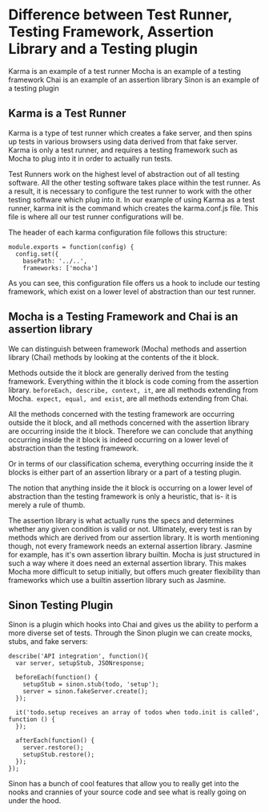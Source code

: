 # Difference between Test Runner, Testing Framework, Assertion Library and a Testing plugin
Karma is an example of a test runner
Mocha is an example of a testing framework
Chai is an example of an assertion library
Sinon is an example of a testing plugin

## Karma is a Test Runner
Karma is a type of test runner which creates a fake server, and then spins up tests in various browsers using data derived from that fake server. Karma is only a test runner, and requires a testing framework such as Mocha to plug into it in order to actually run tests.

Test Runners work on the highest level of abstraction out of all testing software. All the other testing software takes place within the test runner. As a result, it is necessary to configure the test runner to work with the other testing software which plug into it. In our example of using Karma as a test runner, karma init is the command which creates the karma.conf.js file. This file is where all our test runner configurations will be.

The header of each karma configuration file follows this structure:
```
module.exports = function(config) {
  config.set({
    basePath: '../..',
    frameworks: ['mocha']
```
As you can see, this configuration file offers us a hook to include our testing framework, which exist on a lower level of abstraction than our test runner.

## Mocha is a Testing Framework and Chai is an assertion library
We can distinguish between framework (Mocha) methods and assertion library (Chai) methods by looking at the contents of the it block. 

Methods outside the it block are generally derived from the testing framework. Everything within the it block is code coming from the assertion library. ```beforeEach, describe, context, it```, are all methods extending from Mocha.``` expect, equal, and exist```, are all methods extending from Chai.

All the methods concerned with the testing framework are occurring outside the it block, and all methods concerned with the assertion library are occurring inside the it block. Therefore we can conclude that anything occurring inside the it block is indeed occurring on a lower level of abstraction than the testing framework. 

Or in terms of our classification schema, everything occurring inside the it blocks is either part of an assertion library or a part of a testing plugin. 

The notion that anything inside the it block is occurring on a lower level of abstraction than the testing framework is only a heuristic, that is- it is merely a rule of thumb.

The assertion library is what actually runs the specs and determines whether any given condition is valid or not. Ultimately, every test is ran by methods which are derived from our assertion library. It is worth mentioning though, not every framework needs an external assertion library. Jasmine for example, has it's own assertion library builtin. Mocha is just structured in such a way where it does need an external assertion library. This makes Mocha more difficult to setup initially, but offers much greater flexibility than frameworks which use a builtin assertion library such as Jasmine.

## Sinon Testing Plugin
Sinon is a plugin which hooks into Chai and gives us the ability to perform a more diverse set of tests. Through the Sinon plugin we can create mocks, stubs, and fake servers:
```
describe('API integration', function(){
  var server, setupStub, JSONresponse;

  beforeEach(function() {
    setupStub = sinon.stub(todo, 'setup');
    server = sinon.fakeServer.create();
  });

  it('todo.setup receives an array of todos when todo.init is called', function () {
  });

  afterEach(function() {
    server.restore();
    setupStub.restore();
  });
});
```
Sinon has a bunch of cool features that allow you to really get into the nooks and crannies of your source code and see what is really going on under the hood.